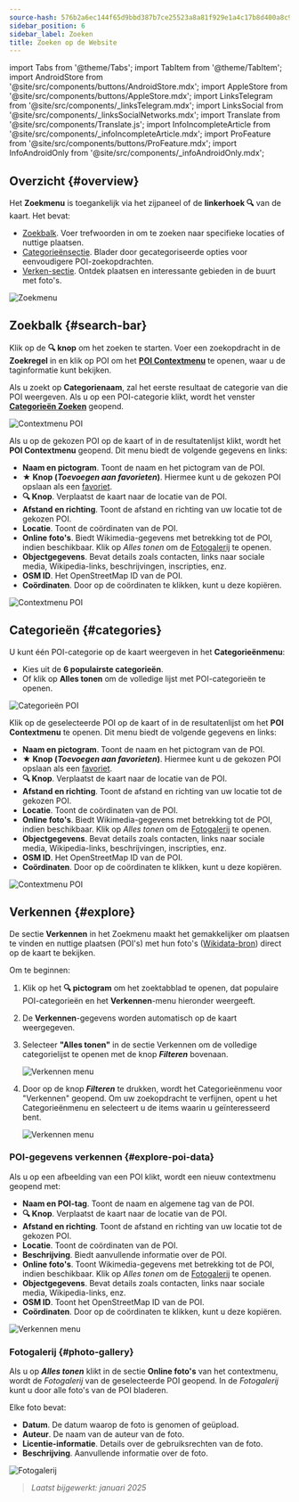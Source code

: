 ```yaml
---
source-hash: 576b2a6ec144f65d9bbd387b7ce25523a8a81f929e1a4c17b8d400a8c97827dd
sidebar_position: 6
sidebar_label: Zoeken
title: Zoeken op de Website
---
```

import Tabs from '@theme/Tabs';
import TabItem from '@theme/TabItem';
import AndroidStore from '@site/src/components/buttons/AndroidStore.mdx';
import AppleStore from '@site/src/components/buttons/AppleStore.mdx';
import LinksTelegram from '@site/src/components/_linksTelegram.mdx';
import LinksSocial from '@site/src/components/_linksSocialNetworks.mdx';
import Translate from '@site/src/components/Translate.js';
import InfoIncompleteArticle from '@site/src/components/_infoIncompleteArticle.mdx';
import ProFeature from '@site/src/components/buttons/ProFeature.mdx';
import InfoAndroidOnly from '@site/src/components/_infoAndroidOnly.mdx';


<InfoIncompleteArticle/>


## Overzicht {#overview}

Het **Zoekmenu** is toegankelijk via het zijpaneel of de **linkerhoek 🔍** van de kaart. Het bevat:

- [Zoekbalk](#search-bar). Voer trefwoorden in om te zoeken naar specifieke locaties of nuttige plaatsen.
- [Categorieënsectie](#categories). Blader door gecategoriseerde opties voor eenvoudigere POI-zoekopdrachten.
- [Verken-sectie](#explore). Ontdek plaatsen en interessante gebieden in de buurt met foto's.

![Zoekmenu](@site/static/img/web/search.png)


## Zoekbalk {#search-bar}

Klik op de **🔍 knop** om het zoeken te starten. Voer een zoekopdracht in de **Zoekregel** in en klik op POI om het [**POI Contextmenu**](#explore-poi-data) te openen, waar u de taginformatie kunt bekijken.

Als u zoekt op **Categorienaam**, zal het eerste resultaat de categorie van die POI weergeven. Als u op een POI-categorie klikt, wordt het venster [**Categorieën Zoeken**](#categories) geopend.

![Contextmenu POI](@site/static/img/web/context_menu_poi.png)


Als u op de gekozen POI op de kaart of in de resultatenlijst klikt, wordt het **POI Contextmenu** geopend. Dit menu biedt de volgende gegevens en links:

- **Naam en pictogram**. Toont de naam en het pictogram van de POI.
- **★ Knop (*Toevoegen aan favorieten*)**. Hiermee kunt u de gekozen POI opslaan als een [favoriet](../web/web-userdata.mdx#add--edit-favorite).
- **🔍 Knop**. Verplaatst de kaart naar de locatie van de POI.
- **Afstand en richting**. Toont de afstand en richting van uw locatie tot de gekozen POI.
- **Locatie**. Toont de coördinaten van de POI.
- **Online foto's**. Biedt Wikimedia-gegevens met betrekking tot de POI, indien beschikbaar. Klik op *Alles tonen* om de [Fotogalerij](#photo-gallery) te openen.
- **Objectgegevens**. Bevat details zoals contacten, links naar sociale media, Wikipedia-links, beschrijvingen, inscripties, enz.
- **OSM ID**. Het OpenStreetMap ID van de POI.
- **Coördinaten**. Door op de coördinaten te klikken, kunt u deze kopiëren.

![Contextmenu POI](@site/static/img/web/context_menu_poi_1.png)

## Categorieën {#categories}

U kunt één POI-categorie op de kaart weergeven in het **Categorieënmenu**:

- Kies uit de **6 populairste categorieën**.
- Of klik op **Alles tonen** om de volledige lijst met POI-categorieën te openen.

![Categorieën POI](@site/static/img/web/categories_poi.png)

Klik op de geselecteerde POI op de kaart of in de resultatenlijst om het **POI Contextmenu** te openen. Dit menu biedt de volgende gegevens en links:

- **Naam en pictogram**. Toont de naam en het pictogram van de POI.
- **★ Knop (*Toevoegen aan favorieten*)**. Hiermee kunt u de gekozen POI opslaan als een [favoriet](../web/web-userdata.mdx#add--edit-favorite).
- **🔍 Knop**. Verplaatst de kaart naar de locatie van de POI.
- **Afstand en richting**. Toont de afstand en richting van uw locatie tot de gekozen POI.
- **Locatie**. Toont de coördinaten van de POI.
- **Online foto's**. Biedt Wikimedia-gegevens met betrekking tot de POI, indien beschikbaar. Klik op *Alles tonen* om de [Fotogalerij](#photo-gallery) te openen.
- **Objectgegevens**. Bevat details zoals contacten, links naar sociale media, Wikipedia-links, beschrijvingen, inscripties, enz.
- **OSM ID**. Het OpenStreetMap ID van de POI.
- **Coördinaten**. Door op de coördinaten te klikken, kunt u deze kopiëren.

![Contextmenu POI](@site/static/img/web/categories_poi_1.png)


## Verkennen {#explore}

De sectie **Verkennen** in het Zoekmenu maakt het gemakkelijker om plaatsen te vinden en nuttige plaatsen (POI's) met hun foto's ([Wikidata-bron](https://www.wikidata.org/)) direct op de kaart te bekijken.


Om te beginnen:

1. Klik op het **🔍 pictogram** om het zoektabblad te openen, dat populaire POI-categorieën en het **Verkennen**-menu hieronder weergeeft.
2. De **Verkennen**-gegevens worden automatisch op de kaart weergegeven.
3. Selecteer **"Alles tonen"** in de sectie Verkennen om de volledige categorielijst te openen met de knop ***Filteren*** bovenaan.

   ![Verkennen menu](@site/static/img/web/explore.png)

4. Door op de knop ***Filteren*** te drukken, wordt het Categorieënmenu voor "Verkennen" geopend. Om uw zoekopdracht te verfijnen, opent u het Categorieënmenu en selecteert u de items waarin u geïnteresseerd bent.

   ![Verkennen menu](@site/static/img/web/explore_cat.png)

### POI-gegevens verkennen {#explore-poi-data}

Als u op een afbeelding van een POI klikt, wordt een nieuw contextmenu geopend met:

- **Naam en POI-tag**. Toont de naam en algemene tag van de POI.
- **🔍 Knop**. Verplaatst de kaart naar de locatie van de POI.
- **Afstand en richting**. Toont de afstand en richting van uw locatie tot de gekozen POI.
- **Locatie**. Toont de coördinaten van de POI.
- **Beschrijving**. Biedt aanvullende informatie over de POI.
- **Online foto's**. Toont Wikimedia-gegevens met betrekking tot de POI, indien beschikbaar. Klik op *Alles tonen* om de [Fotogalerij](#photo-gallery) te openen.
- **Objectgegevens**. Bevat details zoals contacten, links naar sociale media, Wikipedia-links, enz.
- **OSM ID**. Toont het OpenStreetMap ID van de POI.
- **Coördinaten**. Door op de coördinaten te klikken, kunt u deze kopiëren.

![Verkennen menu](@site/static/img/web/poi_context.png)

### Fotogalerij {#photo-gallery}

Als u op ***Alles tonen*** klikt in de sectie **Online foto's** van het contextmenu, wordt de *Fotogalerij* van de geselecteerde POI geopend.
In de *Fotogalerij* kunt u door alle foto's van de POI bladeren.

Elke foto bevat:

- **Datum**. De datum waarop de foto is genomen of geüpload.
- **Auteur**. De naam van de auteur van de foto.
- **Licentie-informatie**. Details over de gebruiksrechten van de foto.
- **Beschrijving**. Aanvullende informatie over de foto.

![Fotogalerij](@site/static/img/web/poi_photo.png)


> *Laatst bijgewerkt: januari 2025*